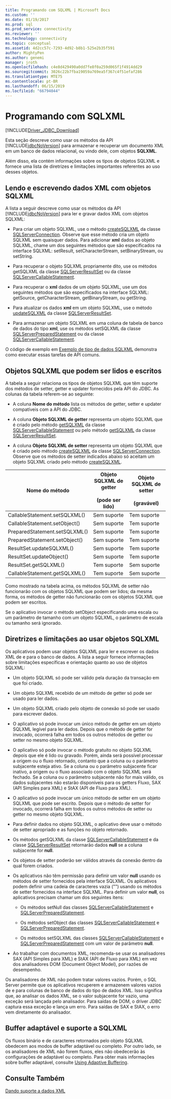 ```yaml
---
title: Programando com SQLXML | Microsoft Docs
ms.custom: ''
ms.date: 01/19/2017
ms.prod: sql
ms.prod_service: connectivity
ms.reviewer: ''
ms.technology: connectivity
ms.topic: conceptual
ms.assetid: 4d2cc57c-7293-4d92-b8b1-525e2b35f591
author: MightyPen
ms.author: genemi
manager: jroth
ms.openlocfilehash: c4e8d429490a0dd7fe8f0a259d065f1f4914dd29
ms.sourcegitcommit: 3026c22b7fba19059a769ea5f367c4f51efaf286
ms.translationtype: MTE75
ms.contentlocale: pt-BR
ms.lasthandoff: 06/15/2019
ms.locfileid: "66794044"
---
```

# <a name="programming-with-sqlxml"></a>Programando com SQLXML
[!INCLUDE[Driver_JDBC_Download](../../includes/driver_jdbc_download.md)]

  Esta seção descreve como usar os métodos da API [!INCLUDE[jdbcNoVersion](../../includes/jdbcnoversion_md.md)] para armazenar e recuperar um documento XML em um banco de dados relacional, ou vindo dele, com objetos **SQLXML**.  
  
 Além disso, ela contém informações sobre os tipos de objetos SQLXML e fornece uma lista de diretrizes e limitações importantes referentes ao uso desses objetos.  
  
## <a name="reading-and-writing-xml-data-with-sqlxml-objects"></a>Lendo e escrevendo dados XML com objetos SQLXML  
 A lista a seguir descreve como usar os métodos da API [!INCLUDE[jdbcNoVersion](../../includes/jdbcnoversion_md.md)] para ler e gravar dados XML com objetos SQLXML:  
  
-   Para criar um objeto SQLXML, use o método [createSQLXML](../../connect/jdbc/reference/createsqlxml-method-sqlserverconnection.md) da classe [SQLServerConnection](../../connect/jdbc/reference/sqlserverconnection-class.md). Observe que esse método cria um objeto SQLXML sem quaisquer dados. Para adicionar **xml** dados ao objeto SQLXML, chame um dos seguintes métodos que são especificados na interface SQLXML: setResult, setCharacterStream, setBinaryStream, ou setString.  
  
-   Para recuperar o objeto SQLXML propriamente dito, use os métodos getSQLXML da classe [SQLServerResultSet](../../connect/jdbc/reference/sqlserverresultset-class.md) ou da classe [SQLServerCallableStatement](../../connect/jdbc/reference/sqlservercallablestatement-class.md).  
  
-   Para recuperar o **xml** dados de um objeto SQLXML, use um dos seguintes métodos que são especificados na interface SQLXML: getSource, getCharacterStream, getBinaryStream, ou getString.  
  
-   Para atualizar os dados **xml** em um objeto SQLXML, use o método [updateSQLXML](../../connect/jdbc/reference/updatesqlxml-method-sqlserverresultset.md) da classe [SQLServerResultSet](../../connect/jdbc/reference/sqlserverresultset-class.md).  
  
-   Para armazenar um objeto SQLXML em uma coluna de tabela de banco de dados do tipo **xml**, use os métodos setSQLXML da classe [SQLServerPreparedStatement](../../connect/jdbc/reference/sqlserverpreparedstatement-class.md) ou da classe [SQLServerCallableStatement](../../connect/jdbc/reference/sqlservercallablestatement-class.md).  
  
 O código de exemplo em [Exemplo de tipo de dados SQLXML](../../connect/jdbc/sqlxml-data-type-sample.md) demonstra como executar essas tarefas de API comuns.  
  
## <a name="readable-and-writable-sqlxml-objects"></a>Objetos SQLXML que podem ser lidos e escritos  
 A tabela a seguir relaciona os tipos de objetos SQLXML que têm suporte dos métodos de setter, getter e updater fornecidos pela API do JDBC. As colunas da tabela referem-se ao seguinte:  
  
-   A coluna **Nome do método** lista os métodos de getter, setter e updater compatíveis com a API do JDBC.  
  
-   A coluna **Objeto SQLXML de getter** representa um objeto SQLXML que é criado pelo método [getSQLXML](../../connect/jdbc/reference/getsqlxml-method-sqlservercallablestatement.md) da classe [SQLServerCallableStatement](../../connect/jdbc/reference/sqlservercallablestatement-class.md) ou pelo método [getSQLXML](../../connect/jdbc/reference/getsqlxml-method-sqlserverresultset.md) da classe [SQLServerResultSet](../../connect/jdbc/reference/sqlserverresultset-class.md).  
  
-   A coluna **Objeto SQLXML de setter** representa um objeto SQLXML que é criado pelo método [createSQLXML](../../connect/jdbc/reference/createsqlxml-method-sqlserverconnection.md) da classe [SQLServerConnection](../../connect/jdbc/reference/sqlserverconnection-class.md). Observe que os métodos de setter indicados abaixo só aceitam um objeto SQLXML criado pelo método [createSQLXML](../../connect/jdbc/reference/createsqlxml-method-sqlserverconnection.md).  
  
|Nome do método|Objeto SQLXML de getter<br /><br /> (pode ser lido)|Objeto SQLXML de setter<br /><br /> (gravável)|  
|-----------------|-------------------------------------------|-------------------------------------------|  
|CallableStatement.setSQLXML()|Sem suporte|Tem suporte|  
|CallableStatement.setObject()|Sem suporte|Tem suporte|  
|PreparedStatement.setSQLXML()|Sem suporte|Tem suporte|  
|PreparedStatement.setObject()|Sem suporte|Tem suporte|  
|ResultSet.updateSQLXML()|Sem suporte|Tem suporte|  
|ResultSet.updateObject()|Sem suporte|Tem suporte|  
|ResultSet.getSQLXML()|Tem suporte|Sem suporte|  
|CallableStatement.getSQLXML()|Tem suporte|Sem suporte|  
  
 Como mostrado na tabela acima, os métodos SQLXML de setter não funcionarão com os objetos SQLXML que podem ser lidos; da mesma forma, os métodos de getter não funcionarão com os objetos SQLXML que podem ser escritos.  
  
 Se o aplicativo invocar o método setObject especificando uma escala ou um parâmetro de tamanho com um objeto SQLXML, o parâmetro de escala ou tamanho será ignorado.  
  
## <a name="guidelines-and-limitations-when-using-sqlxml-objects"></a>Diretrizes e limitações ao usar objetos SQLXML  
 Os aplicativos podem usar objetos SQLXML para ler e escrever os dados XML de e para o banco de dados. A lista a seguir fornece informações sobre limitações específicas e orientação quanto ao uso de objetos SQLXML:  
  
-   Um objeto SQLXML só pode ser válido pela duração da transação em que foi criado.  
  
-   Um objeto SQLXML recebido de um método de getter só pode ser usado para ler dados.  
  
-   Um objeto SQLXML criado pelo objeto de conexão só pode ser usado para escrever dados.  
  
-   O aplicativo só pode invocar um único método de getter em um objeto SQLXML legível para ler dados. Depois que o método de getter for invocado, ocorrerá falha em todos os outros métodos de getter ou setter no mesmo objeto SQLXML.  
  
-   O aplicativo só pode invocar o método gratuito no objeto SQLXML depois que ele é lido ou gravado. Porém, ainda será possível processar a origem ou o fluxo retornado, contanto que a coluna ou o parâmetro subjacente esteja ativo. Se a coluna ou o parâmetro subjacente ficar inativo, a origem ou o fluxo associado com o objeto SQLXML será fechado. Se a coluna ou o parâmetro subjacente não for mais válido, os dados subjacentes não estarão disponíveis para os getters Fluxo, SAX (API Simples para XML) e StAX (API de Fluxo para XML).  
  
-   O aplicativo só pode invocar um único método de setter em um objeto SQLXML que pode ser escrito. Depois que o método de setter for invocado, ocorrerá falha em todos os outros métodos de setter ou getter no mesmo objeto SQLXML.  
  
-   Para definir dados no objeto SQLXML, o aplicativo deve usar o método de setter apropriado e as funções no objeto retornado.  
  
-   Os métodos getSQLXML da classe [SQLServerCallableStatement](../../connect/jdbc/reference/sqlservercallablestatement-class.md) e da classe [SQLServerResultSet](../../connect/jdbc/reference/sqlserverresultset-class.md) retornarão dados **null** se a coluna subjacente for **null**.  
  
-   Os objetos de setter poderão ser válidos através da conexão dentro da qual forem criados.  
  
-   Os aplicativos não têm permissão para definir um valor **null** usando os métodos de setter fornecidos pela interface SQLXML. Os aplicativos podem definir uma cadeia de caracteres vazia ("") usando os métodos de setter fornecidos na interface SQLXML. Para definir um valor **null**, os aplicativos precisam chamar um dos seguintes itens:  
  
    -   Os métodos setNull das classes [SQLServerCallableStatement](../../connect/jdbc/reference/sqlservercallablestatement-class.md) e [SQLServerPreparedStatement](../../connect/jdbc/reference/sqlserverpreparedstatement-class.md).  
  
    -   Os métodos setObject das classes [SQLServerCallableStatement](../../connect/jdbc/reference/sqlservercallablestatement-class.md) e [SQLServerPreparedStatement](../../connect/jdbc/reference/sqlserverpreparedstatement-class.md).  
  
    -   Os métodos setSQLXML das classes [SQLServerCallableStatement](../../connect/jdbc/reference/sqlservercallablestatement-class.md) e [SQLServerPreparedStatement](../../connect/jdbc/reference/sqlserverpreparedstatement-class.md) com um valor de parâmetro **null**.  
  
-   Ao trabalhar com documentos XML, recomenda-se usar os analisadores SAX (API Simples para XML) e StAX (API de Fluxo para XML) em vez dos analisadores DOM (Document Object Model), por razões de desempenho.  
  
 Os analisadores de XML não podem tratar valores vazios. Porém, o SQL Server permite que os aplicativos recuperem e armazenem valores vazios de e para colunas de banco de dados do tipo de dados XML. Isso significa que, ao analisar os dados XML, se o valor subjacente for vazio, uma exceção será lançada pelo analisador. Para saídas de DOM, o driver JDBC captura essa exceção e lança um erro. Para saídas de SAX e StAX, o erro vem diretamente do analisador.  
  
## <a name="adaptive-buffering-and-sqlxml-support"></a>Buffer adaptável e suporte a SQLXML  
 Os fluxos binário e de caracteres retornados pelo objeto SQLXML obedecem aos modos de buffer adaptável ou completo. Por outro lado, se os analisadores de XML não forem fluxos, eles não obedecerão às configurações de adaptável ou completo. Para obter mais informações sobre buffer adaptável, consulte [Using Adaptive Buffering](../../connect/jdbc/using-adaptive-buffering.md).  
  
## <a name="see-also"></a>Consulte Também  
 [Dando suporte a dados XML](../../connect/jdbc/supporting-xml-data.md)  
  
  
